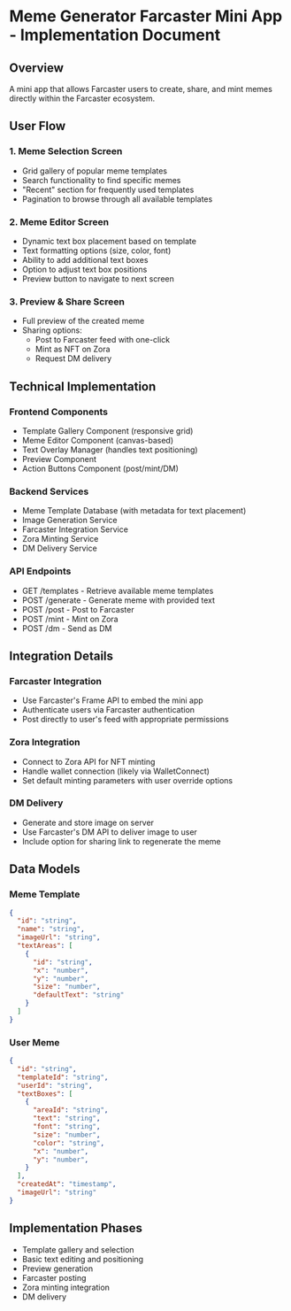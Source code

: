 # Meme Generator Farcaster Mini App - Implementation Document

## Overview
A mini app that allows Farcaster users to create, share, and mint memes directly within the Farcaster ecosystem.

## User Flow

### 1. Meme Selection Screen
- Grid gallery of popular meme templates
- Search functionality to find specific memes
- "Recent" section for frequently used templates
- Pagination to browse through all available templates

### 2. Meme Editor Screen
- Dynamic text box placement based on template
- Text formatting options (size, color, font)
- Ability to add additional text boxes
- Option to adjust text box positions
- Preview button to navigate to next screen

### 3. Preview & Share Screen
- Full preview of the created meme
- Sharing options:
  - Post to Farcaster feed with one-click
  - Mint as NFT on Zora
  - Request DM delivery

## Technical Implementation

### Frontend Components
- Template Gallery Component (responsive grid)
- Meme Editor Component (canvas-based)
- Text Overlay Manager (handles text positioning)
- Preview Component
- Action Buttons Component (post/mint/DM)

### Backend Services
- Meme Template Database (with metadata for text placement)
- Image Generation Service
- Farcaster Integration Service
- Zora Minting Service
- DM Delivery Service

### API Endpoints
- GET /templates - Retrieve available meme templates
- POST /generate - Generate meme with provided text
- POST /post - Post to Farcaster
- POST /mint - Mint on Zora
- POST /dm - Send as DM

## Integration Details

### Farcaster Integration
- Use Farcaster's Frame API to embed the mini app
- Authenticate users via Farcaster authentication
- Post directly to user's feed with appropriate permissions

### Zora Integration
- Connect to Zora API for NFT minting
- Handle wallet connection (likely via WalletConnect)
- Set default minting parameters with user override options

### DM Delivery
- Generate and store image on server
- Use Farcaster's DM API to deliver image to user
- Include option for sharing link to regenerate the meme

## Data Models

### Meme Template
```json
{
  "id": "string",
  "name": "string",
  "imageUrl": "string",
  "textAreas": [
    {
      "id": "string",
      "x": "number",
      "y": "number",
      "size": "number",
      "defaultText": "string"
    }
  ]
}
```

### User Meme
```json
{
  "id": "string",
  "templateId": "string",
  "userId": "string",
  "textBoxes": [
    {
      "areaId": "string",
      "text": "string",
      "font": "string",
      "size": "number",
      "color": "string",
      "x": "number",
      "y": "number",
    }
  ],
  "createdAt": "timestamp",
  "imageUrl": "string"
}
```

## Implementation Phases

- Template gallery and selection
- Basic text editing and positioning
- Preview generation
- Farcaster posting
- Zora minting integration
- DM delivery
